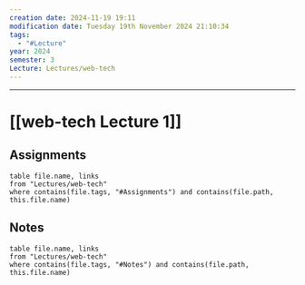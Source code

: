 ```yaml
---
creation date: 2024-11-19 19:11
modification date: Tuesday 19th November 2024 21:10:34
tags:
  - "#Lecture"
year: 2024
semester: 3
Lecture: Lectures/web-tech
---
```

---
# [[web-tech Lecture 1]]


## Assignments

 ```dataview
table file.name, links
from "Lectures/web-tech"
where contains(file.tags, "#Assignments") and contains(file.path, this.file.name)
```



## Notes


 ```dataview
table file.name, links
from "Lectures/web-tech"
where contains(file.tags, "#Notes") and contains(file.path, this.file.name)
```
